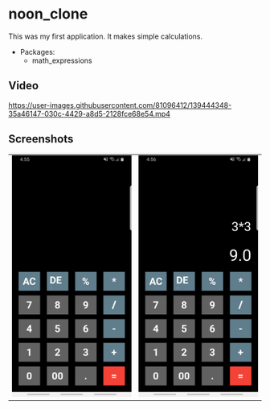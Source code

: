 # noon_clone

This was my first application. It makes simple calculations.

- Packages:
    - math_expressions

## Video

https://user-images.githubusercontent.com/81096412/139444348-35a46147-030c-4429-a8d5-2128fce68e54.mp4

## Screenshots

<table>
  <tr>
    <td><img src="lib/screen_shots/calculator1.jpg" width=270 height=480></td>
    <td><img src="lib/screen_shots/calculator2.jpg" width=270 height=480></td>
  </tr>
 </table>

